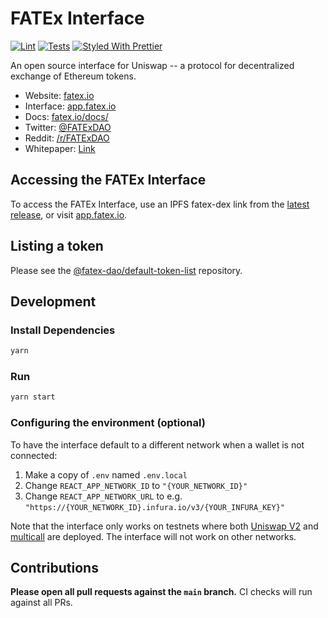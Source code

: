 # FATEx Interface

[![Lint](https://github.com/FATEx-DAO/fatex-dex-interface/workflows/Lint/badge.svg)](https://github.com/FATEx-DAO/fatex-dex-interface/actions?query=workflow%3ALint)
[![Tests](https://github.com/FATEx-DAO/fatex-dex-interface/workflows/Tests/badge.svg)](https://github.com/FATEx-DAO/fatex-dex-interface/actions?query=workflow%3ATests)
[![Styled With Prettier](https://img.shields.io/badge/code_style-prettier-ff69b4.svg)](https://prettier.io/)

An open source interface for Uniswap -- a protocol for decentralized exchange of Ethereum tokens.

- Website: [fatex.io](https://fatex.io/)
- Interface: [app.fatex.io](https://app.fatex.io)
- Docs: [fatex.io/docs/](https://fatex.io/docs/)
- Twitter: [@FATExDAO](https://twitter.com/FATExDAO)
- Reddit: [/r/FATExDAO](https://www.reddit.com/r/FATExDAO/)
- Whitepaper: [Link](https://fatexdao.gitbook.io/fatexdao/)

## Accessing the FATEx Interface

To access the FATEx Interface, use an IPFS fatex-dex link from the
[latest release](https://github.com/FATEx-DAO/fatex-dex-interface/releases/latest), 
or visit [app.fatex.io](https://app.fatex.io).

## Listing a token

Please see the
[@fatex-dao/default-token-list](https://github.com/FATEx-DAO/default-token-list) 
repository.

## Development

### Install Dependencies

```bash
yarn
```

### Run

```bash
yarn start
```

### Configuring the environment (optional)

To have the interface default to a different network when a wallet is not connected:

1. Make a copy of `.env` named `.env.local`
2. Change `REACT_APP_NETWORK_ID` to `"{YOUR_NETWORK_ID}"`
3. Change `REACT_APP_NETWORK_URL` to e.g. `"https://{YOUR_NETWORK_ID}.infura.io/v3/{YOUR_INFURA_KEY}"` 

Note that the interface only works on testnets where both 
[Uniswap V2](https://github.com/FATEx-DAO/sushiswap/blob/master/contracts/uniswap-v2/UniswapV2Factory.sol) and 
[multicall](https://github.com/FATEx-DAO/sushiswap/blob/master/contracts/utils/Multicall.sol) are deployed.
The interface will not work on other networks.

## Contributions

**Please open all pull requests against the `main` branch.** 
CI checks will run against all PRs.
